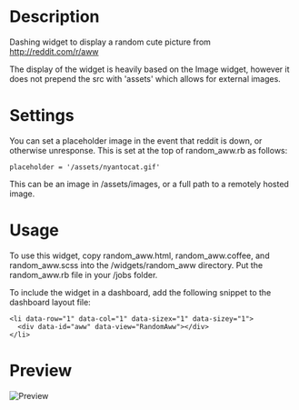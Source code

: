 # Description

Dashing widget to display a random cute picture from http://reddit.com/r/aww

The display of the widget is heavily based on the Image widget, however it does not prepend the src with 'assets' which allows for external images.

# Settings

You can set a placeholder image in the event that reddit is down, or otherwise unresponse.  This is set at the top of random_aww.rb as follows:

    placeholder = '/assets/nyantocat.gif'

This can be an image in /assets/images, or a full path to a remotely hosted image.

# Usage

To use this widget, copy random_aww.html, random_aww.coffee, and random_aww.scss into the /widgets/random_aww directory. Put the random_aww.rb file in your /jobs folder.

To include the widget in a dashboard, add the following snippet to the dashboard layout file:

    <li data-row="1" data-col="1" data-sizex="1" data-sizey="1">
      <div data-id="aww" data-view="RandomAww"></div>
    </li>

# Preview

![Preview](http://i.imgur.com/23pkDiz.png)